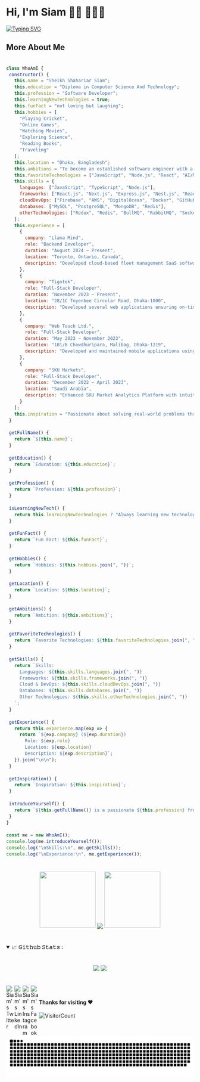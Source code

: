 # Hi, I'm Siam 👋🏾 👩🏾‍💻

[![Typing SVG](https://readme-typing-svg.herokuapp.com?font=Roboto&size=40&vCenter=true&height=60&lines=A+Software+Developer;A+Code+Crafter;A+Quick+Learner;Solution+Finder)](https://checkiamsiam.vercel.app/)

## More About Me

 ```Javascript

class WhoAmI {
  constructor() {
    this.name = "Sheikh Shahariar Siam";
    this.education = "Diploma in Computer Science And Technology";
    this.profession = "Software Developer";
    this.learningNewTechnologies = true;
    this.funFact = "not loving but laughing";
    this.hobbies = [
      "Playing Cricket",
      "Online Games",
      "Watching Movies",
      "Exploring Science",
      "Reading Books",
      "Traveling"
    ];
    this.location = "Dhaka, Bangladesh";
    this.ambitions = "To become an established software engineer with a focus on cutting-edge technologies.";
    this.favoriteTechnologies = ["JavaScript", "Node.js", "React", "AI/ML", "Cloud Computing"];
    this.skills = {
      languages: ["JavaScript", "TypeScript", "Node.js"],
      frameworks: ["React.js", "Next.js", "Express.js", "Nest.js", "React Native"],
      cloudDevOps: ["Firebase", "AWS", "DigitalOcean", "Docker", "GitHub Actions"],
      databases: ["MySQL", "PostgreSQL", "MongoDB", "Redis"],
      otherTechnologies: ["Redux", "Redis", "BullMQ", "RabbitMQ", "Socket.IO", "GraphQL"]
    };
    this.experience = [
      {
        company: "Llama Mind",
        role: "Backend Developer",
        duration: "August 2024 – Present",
        location: "Toronto, Ontario, Canada",
        description: "Developed cloud-based fleet management SaaS software featuring AI garage assistant, fleet remote access, real-time tracking, and conversations. Built APIs for mobile apps used by customers and employees while ensuring security and efficiency."
      },
      {
        company: "Tigotek",
        role: "Full-Stack Developer",
        duration: "November 2023 – Present",
        location: "28/1C Toyenbee Circular Road, Dhaka-1000",
        description: "Developed several web applications ensuring on-time and on-budget delivery with client satisfaction. Streamlined deployment processes by implementing CI/CD with GitHub Actions, containerization, and CapRover, reducing deployment time by 30%."
      },
      {
        company: "Web Touch Ltd.",
        role: "Full-Stack Developer",
        duration: "May 2023 – November 2023",
        location: "101/B Chowdhuripara, Malibag, Dhaka-1219",
        description: "Developed and maintained mobile applications using React Native, collaborating closely with design and backend teams. Worked on multi-vendor e-commerce solutions and enhanced application performance by caching."
      },
      {
        company: "SKU Markets",
        role: "Full-Stack Developer",
        duration: "December 2022 – April 2023",
        location: "Saudi Arabia",
        description: "Enhanced SKU Market Analytics Platform with intuitive React and Material-UI interfaces, boosting user engagement by 20%. Integrated real-time communication via Socket.IO, elevating platform interactivity and user experience."
      }
    ];
    this.inspiration = "Passionate about solving real-world problems through technology.";
  }

  getFullName() {
    return `${this.name}`;
  }

  getEducation() {
    return `Education: ${this.education}`;
  }

  getProfession() {
    return `Profession: ${this.profession}`;
  }

  isLearningNewTech() {
    return this.learningNewTechnologies ? "Always learning new technologies!" : "Focused on mastering current skills.";
  }

  getFunFact() {
    return `Fun Fact: ${this.funFact}`;
  }

  getHobbies() {
    return `Hobbies: ${this.hobbies.join(", ")}`;
  }

  getLocation() {
    return `Location: ${this.location}`;
  }

  getAmbitions() {
    return `Ambition: ${this.ambitions}`;
  }

  getFavoriteTechnologies() {
    return `Favorite Technologies: ${this.favoriteTechnologies.join(", ")}`;
  }

  getSkills() {
    return `Skills: 
      Languages: ${this.skills.languages.join(", ")}
      Frameworks: ${this.skills.frameworks.join(", ")}
      Cloud & DevOps: ${this.skills.cloudDevOps.join(", ")}
      Databases: ${this.skills.databases.join(", ")}
      Other Technologies: ${this.skills.otherTechnologies.join(", ")}
    `;
  }

  getExperience() {
    return this.experience.map(exp => {
      return `${exp.company} (${exp.duration})  
        Role: ${exp.role}  
        Location: ${exp.location}  
        Description: ${exp.description}`;
    }).join("\n\n");
  }

  getInspiration() {
    return `Inspiration: ${this.inspiration}`;
  }

  introduceYourself() {
    return `${this.getFullName()} is a passionate ${this.profession} from ${this.location}. With a strong foundation in ${this.education}, he is always on the lookout for new technologies to learn. Outside of work, he enjoys ${this.getHobbies()}. His goal is to ${this.ambitions}. One of his main inspirations is "${this.inspiration}"`;
  }
}

const me = new WhoAmI();
console.log(me.introduceYourself());
console.log("\nSkills:\n", me.getSkills());
console.log("\nExperience:\n", me.getExperience());


 ```







# 

<p align="center">
  <img height="150" width="150" src="https://github.com/JayantGoel001/JayantGoel001/blob/master/WEBP/left.webp">
  <img align="center" src="https://github-readme-streak-stats.herokuapp.com/?user=checkiamsiam&theme=dark&hide_border=true"/>
  <img height="150" width="150" src="https://github.com/JayantGoel001/JayantGoel001/blob/master/WEBP/right.webp">
</p>

# 

<details open="">
<summary>
  <g-emoji class="g-emoji" alias="chart_with_upwards_trend" fallback-src="https://github.githubassets.com/images/icons/emoji/unicode/1f4c8.png">📈</g-emoji>
  <strong>𝙶𝚒𝚝𝚑𝚞𝚋 𝚂𝚝𝚊𝚝𝚜 : </strong>
</summary>
<br/>

<p align="center">
    <img align="center" src="https://github-readme-stats.vercel.app/api?username=checkiamsiam&show_icons=true&hide_border=true&title_color=94b4a4&amp&icon_color=FFFFFF&amp&text_color=FFFFFF&amp&bg_color=000000&count_private=true&include_all_commits=true"/>
    <img align="center" height="195px" src="https://github-readme-stats.vercel.app/api/top-langs/?username=checkiamsiam&text_color=FFFFFF&bg_color=000000&title_color=94b4a4&langs_count=15&layout=compact&hide_border=true" />
</p>
</details>


#


<a href="https://twitter.com/checkiamsiam">
  <img align="left" alt="Siam's Twitter" width="22px" src="https://cdn.jsdelivr.net/npm/simple-icons@v3/icons/twitter.svg" />
</a>
<a href="https://www.linkedin.com/in/checkiamsiam/">
  <img align="left" alt="Siam's LinkedIn" width="22px" src="https://cdn.jsdelivr.net/npm/simple-icons@v3/icons/linkedin.svg" />
</a>
<a href="https://www.instagram.com/checkiamsiam/">
  <img align="left" alt="Siam's Instagram" width="22px" src="https://cdn.jsdelivr.net/npm/simple-icons@v3/icons/instagram.svg" />
</a>
<a href="https://www.facebook.com/checkiamsiam">
  <img align="left" alt="Siam's Facebook" width="22px" src="https://cdn.jsdelivr.net/npm/simple-icons@v3/icons/facebook.svg" />
</a>
<br>

#### Thanks for visiting :heart:
![VisitorCount](https://profile-counter.glitch.me/checkiamsiam/count.svg)



<p align="center">
 <img alt="snake eating my contributions" src="https://raw.githubusercontent.com/checkiamsiam/checkiamsiam/output/github-contribution-grid-snake.svg" />
</p>
